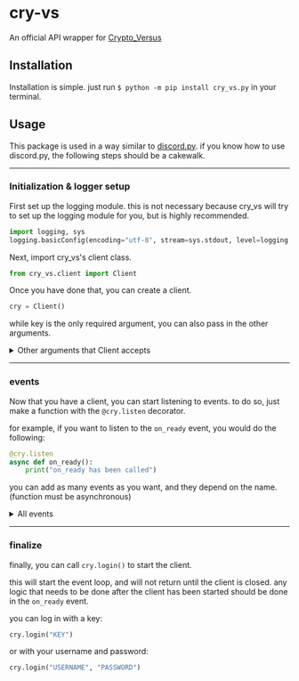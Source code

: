 # cry-vs
An official API wrapper for [Crypto_Versus](https://github.com/ProtagonistsWasTaken/crypto_versus)

## Installation
Installation is simple. just run `$ python -m pip install cry_vs.py` in your terminal.

## Usage
This package is used in a way similar to [discord.py](https://pypi.org/project/discord.py/). if you know how to use discord.py, the following steps should be a cakewalk.

---
### Initialization & logger setup
First set up the logging module. this is not necessary because cry_vs will try to set up the logging module for you, but is highly recommended.
```python
import logging, sys
logging.basicConfig(encoding="utf-8", stream=sys.stdout, level=logging.INFO)
```

Next, import cry_vs's client class.

```python
from cry_vs.client import Client
```

Once you have done that, you can create a client.

```python
cry = Client()
```

while key is the only required argument, you can also pass in the other arguments.
<details>
<summary>Other arguments that Client accepts</summary>
<ul>
    <li> <code> server: string = "cry-vs.herokuapp.com"</code> the url of the server you want to connect to. </li>
    <li> <code>allow_unsecure: bool = False</code> whether to allow unsecure connections.</li>
</ul>
</details>

---
### events
Now that you have a client, you can start listening to events. to do so, just make a function with the `@cry.listen` decorator.

for example, if you want to listen to the `on_ready` event, you would do the following:
```python
@cry.listen
async def on_ready():
    print("on_ready has been called")
```

you can add as many events as you want, and they depend on the name. (function must be asynchronous)
<details>
<summary>All events</summary>
<ul>
    <li> <code>any_event()</code> fired when any event is called</li>
    <li> <code>on_ready()</code> fired when the event emitter is initialized (right after the client has logged in) </li>
<li> <code>before_expire()</code> fired up to 2 seconds before the token expires </li>
</ul>
</details>

---
### finalize
finally, you can call `cry.login()` to start the client. 

this will start the event loop, and will not return until the client is closed. any logic that needs to be done after the client has been started should be done in the `on_ready` event.

you can log in with a key:
```python
cry.login("KEY")
```

or with your username and password:
```python
cry.login("USERNAME", "PASSWORD")
```
<!-- footer gets added here for pypi version in setup.py-->